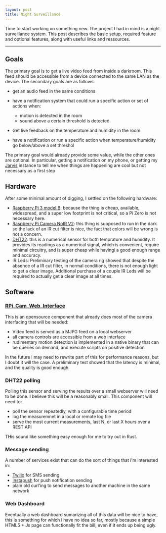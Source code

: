 ```yaml
---
layout: post
title: Night Surveillance
---
```


Time to start working on something new. The project I had in mind is a night 
surveillance system. This post describes the basic setup, required feature and 
optional features, along with useful links and ressources.

---

## Goals

The primary goal is to get a live video feed from inside a darkroom. This feed should be accessible from a device connected to the same LAN as the device. The secondary goals are as follows:

* get an audio feed in the same conditions
* have a notification system that could run a specific action or set of actions when:
  
  * motion is detected in the room
  * sound above a certain threshold is detected

* Get live feedback on the temperature and humidity in the room
* have a notification or run a specific action when temperature/humidity go below/above a set threshol

The primary goal would already provide some value, while the other ones are optional. In particular,
 getting a notification on my phone, or getting my [Jarvis](https://github.com/alexylem/jarvis)
  instance to tell me when things are happening are cool but not necessary as a first step 

## Hardware

After some minimal amount of digging, I settled on the following hardware:

* [Raspberry Pi 3 model B](https://www.raspberrypi.org/products/raspberry-pi-3-model-b/): because the thing is cheap, available, widespread, and a super low footprint
 is not critical, so a Pi Zero is not necessary here.
* [Raspberry Pi Camera NoIR V2](https://www.raspberrypi.org/products/pi-noir-camera-v2/): this thing is supposed to run in the dark so the lack of an IR cut 
filter is nice, the fact that colors will be wrong is not a concern.
* [DHT22](https://www.adafruit.com/product/385): this is a numerical sensor for both temprature and humidity. It provides its readings as a
 numerical signal, which is convenient, require minimal circuitry, and is super cheap while havingi
  a good enough range and accuracy.
* IR Leds: Preliminary testing of the camera rig showed that despite the absence of a IR cut filter,
in normal conditions, there is not enough light to get a clear image. Additional purchase of a couple IR Leds will be required to actually get a clear image at all times.

## Software

### [RPi_Cam_Web_Interface](https://github.com/silvanmelchior/RPi_Cam_Web_Interface)

This is an opensource component that already does most of the camera interfacing that will be needed:

* Video feed is served as a MJPG feed on a local webserver
* all camera controls are accessible from a web interface
* rudimentary motion detection is implemented in a native binary that can be queries on demand, and
 execute scripts on positive detection

In the future I may need to rewrite part of this for performance reasons, but I doubt it will the case.
A preliminary test showed that the latency is minimal, and the quality is good enough.

### DHT22 polling

Polling this sensor and serving the results over a small webserver will need to be done. I believe this
 will be a reasonably small. This component will need to:
 
 * poll the sensor repeatedly, with a configurable time period
 * log the measuremnet in a local or remote log file
 * serve the most current measurements, last N, or last X hours over a REST API
 
 THis sound like something easy enough for me to try out in Rust.
 
### Message sending
 
A number of services exist that can do the sort of things that i'm interested in:

* [Twilio](https://www.twilio.com/) for SMS sending
* [Instapush](https://instapush.im/) for push notification sending
* plain old curl'ing to send messages to another machine in the same network 


### Web Dashboard

Eventually a web dashboard sumarizing all of this data will be nice to have, this is something for which
 i have no idea so far, mostly because a simple HTML5 + Js page can functionally fit the bill, even if it ends up being ugly.


